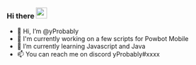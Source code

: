 ### Hi there <img src="https://media.giphy.com/media/hvRJCLFzcasrR4ia7z/giphy.gif" width="25px">
- 👋 Hi, I’m @yProbably
- 👀 I'm currently working on a few scripts for Powbot Mobile
- 🌱 I’m currently learning Javascript and Java
- 📫 You can reach me on discord yProbably#xxxx
